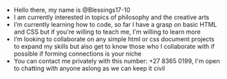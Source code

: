 - Hello there, my name is @Blessings17-10
- I am currently interested in topics of philosophy and the creative arts 
- I’m currently learning how to code, so far I have a grasp on basic HTML and CSS but if you're willing to teach me, I'm willing to learn more
- I’m looking to collaborate on any simple html or css document projects to expand my skills but also get to know those who I collaborate with if possible if forming connections is your niche 
- You can contact me privately with this number: +27 8365 0199,  I'm open to chatting with anyone aslong as we can keep it civil 

<!---
Blessings17-10/Blessings17-10 is a ✨ special ✨ repository because its `README.md` (this file) appears on your GitHub profile.
You can click the Preview link to take a look at your changes.
--->
